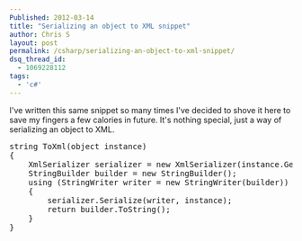 ```yaml
---
Published: 2012-03-14
title: "Serializing an object to XML snippet"
author: Chris S
layout: post
permalink: /csharp/serializing-an-object-to-xml-snippet/
dsq_thread_id:
  - 1069228112
tags:
  - 'c#'
---
```

I've written this same snippet so many times I've decided to shove it here to save my fingers a few calories in future. It's nothing special, just a way of serializing an object to XML.

<!--more-->

<pre>string ToXml(object instance)
{
	XmlSerializer serializer = new XmlSerializer(instance.GetType());
	StringBuilder builder = new StringBuilder();
	using (StringWriter writer = new StringWriter(builder))
	{
		serializer.Serialize(writer, instance);
		return builder.ToString();
	}
}
</pre>